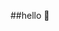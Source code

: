 ##hello 👋

<!--
**Yurqi/error88** is a ✨ _special_ ✨ repository because its `README.md` (this file) appears on your GitHub profile.


